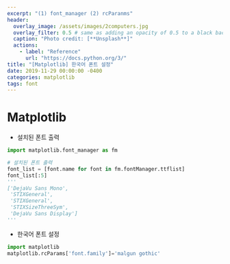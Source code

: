 ```yaml
---
excerpt: "(1) font_manager (2) rcParanms"
header:
  overlay_image: /assets/images/2computers.jpg
  overlay_filter: 0.5 # same as adding an opacity of 0.5 to a black background
  caption: "Photo credit: [**Unsplash**]"
  actions:
    - label: "Reference"
      url: "https://docs.python.org/3/"
title: "[Matplotlib] 한국어 폰트 설정"
date: 2019-11-29 00:00:00 -0400
categories: matplotlib
tags: font  
---
```




# Matplotlib 

- 설치된 폰트 출력

```python
import matplotlib.font_manager as fm

# 설치된 폰트 출력
font_list = [font.name for font in fm.fontManager.ttflist]
font_list[:5]
'''
['DejaVu Sans Mono',
 'STIXGeneral',
 'STIXGeneral',
 'STIXSizeThreeSym',
 'DejaVu Sans Display']
'''
```

- 한국어 폰트 설정 

```python
import matplotlib
matplotlib.rcParams['font.family']='malgun gothic'
```
